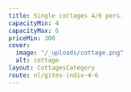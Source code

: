 ```yaml
---
title: Single cottages 4/6 pers.
capacityMin: 4
capacityMax: 6
priceMin: 300
cover:
  image: "/_uploads/cottage.png"
  alt: cottage
layout: CottagesCategory
route: nl/gites-indiv-4-6
---
```


